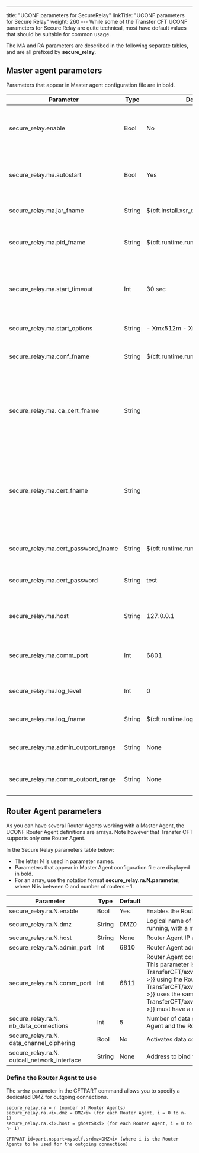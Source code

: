---
title: "UCONF parameters for SecureRelay"
linkTitle: "UCONF parameters for Secure Relay"
weight: 260
--- While some of the Transfer CFT UCONF parameters for Secure Relay are quite technical, most have default values that should be suitable for common usage.

The MA and RA parameters are described in the following separate tables, and are all prefixed by ****secure_relay****.

<span id="_Toc362510690"></span>

## Master agent parameters

Parameters that appear in Master agent configuration file are in bold.

| Parameter | Type | Default | Comment |
| --- | --- | --- | --- |
| secure_relay.enable | Bool | No | General flag to access Transfer CFT through Secure Relay if set to Yes. |
| secure_relay.ma.autostart | Bool | Yes | Allows an automatic start of the embedded Secure Relay Master Agent.  |
| secure_relay.ma.jar_fname | String | $(cft.install.xsr_dir)/xsrMaster.jar | Secure Relay Master Agent jar file.  |
| secure_relay.ma.pid_fname | String | $(cft.runtime.run_dir)/xsrMaster.pid | File containing the Secure Relay Master Agent Process ID.  |
| secure_relay.ma.start_timeout | Int | 30 sec | Amount of time, in seconds, in which Secure Relay can start before a timeout.  |
| secure_relay.ma.start_options | String | - Xmx512m - Xrs | Secure Relay Master Agent start options.  |
| secure_relay.ma.conf_fname | String | $(cft.runtime.run_dir)XsrConf.xml | Secure Relay Master Agent configuration file.  |
| secure_relay.ma. ca_cert_fname | String |   | Secure Relay certificate authority.<br/> This is a mandatory field, however certificates are not delivered with Transfer CFT. |
| secure_relay.ma.cert_fname | String |   | Secure Relay Master Agent user certificate.<br/> This is a mandatory field, however certificates are not delivered with Transfer CFT. |
| secure_relay.ma.cert_password_fname | String | $(cft.runtime.run_dir)/XsrPwd.dat | Secure Relay Master Agent certificate password file.  |
| secure_relay.ma.cert_password | String | test | Secure Relay Master Agent certificate password.  |
| secure_relay.ma.host | String | 127.0.0.1 | Secure Relay Master Agent listening IP address or FQDN.  |
| secure_relay.ma.comm_port | Int | 6801 | Secure Relay Master Agent listening communication port.  |
| secure_relay.ma.log_level | Int | 0 | 0=NONE, 1=SHORT, 2=FULL, 3=DEBUG |
| secure_relay.ma.log_fname | String | $(cft.runtime.log_dir)/xsrMaster.log | Secure Relay Master Agent log file.  |
| secure_relay.ma.admin_outport_range | String | None | Secure Relay Master Agent admin outport range.  |
| secure_relay.ma.comm_outport_range | String | None | Secure Relay Master Agent comm outport range.  |

## Router Agent parameters

As you can have several Router Agents working with a Master Agent, the UCONF Router Agent definitions are arrays. Note however that Transfer CFT supports only one Router Agent.

In the Secure Relay parameters table below:

- The letter N is used in parameter names.
- Parameters that appear in Master Agent configuration file are displayed in bold.
- For an array, use the notation format ****secure_relay.ra.N.parameter****, where N is between 0 and number of routers – 1.

| Parameter | Type | Default | Comment |
| --- | --- | --- | --- |
| secure_relay.ra.N.enable | Bool | Yes | Enables the Router agent.  |
| secure_relay.ra.N.dmz | String | DMZ0 | Logical name of the DMZ where the Router Agent is running, with a maximum of 32 characters.  |
| secure_relay.ra.N.host | String | None | Router Agent IP address or FQDN. |
| secure_relay.ra.N.admin_port | Int | 6810 | Router Agent administration port. |
| secure_relay.ra.N.comm_port | Int | 6811 | Router Agent communication port.<br/> This parameter is specific to each {{< TransferCFT/axwayvariablesComponentShortName  >}} using the Router Agent. If more than one {{< TransferCFT/axwayvariablesComponentShortName  >}} uses the same Router Agent, each {{< TransferCFT/axwayvariablesComponentShortName  >}} must have a unique value. |
| secure_relay.ra.N. nb_data_connections | Int | 5 | Number of data connections between the Master Agent and the Router Agent.  |
| secure_relay.ra.N. data_channel_ciphering | Bool | No | Activates data connections ciphering. |
| secure_relay.ra.N. outcall_network_interface | String | None | Address to bind for outgoing calls. |

### Define the Router Agent to use  

The `srdmz` parameter in the CFTPART command allows you to specify a dedicated DMZ for outgoing connections.

```
secure_relay.ra = n (number of Router Agents)
secure_relay.ra.<i>.dmz = DMZ<i> (for each Router Agent, i = 0 to n- 1)
secure_relay.ra.<i>.host = @hostSR<i> (for each Router Agent, i = 0 to n- 1)

CFTPART id=part,nspart=myself,srdmz=DMZ<i> (where i is the Router Agents to be used for the outgoing connection)
```
